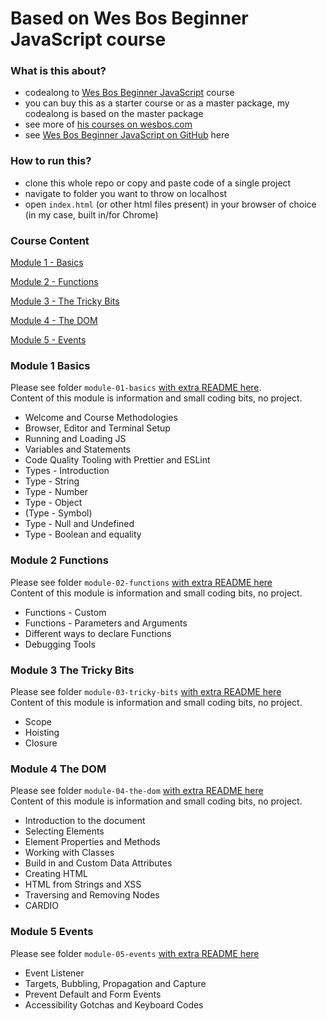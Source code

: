 # Based on Wes Bos Beginner JavaScript course

### What is this about?

- codealong to [Wes Bos Beginner JavaScript](https://beginnerjavascript.com/) course
- you can buy this as a starter course or as a master package, my codealong is based on the master package
- see more of [his courses on wesbos.com](https://wesbos.com/courses)
- see [Wes Bos Beginner JavaScript on GitHub](https://github.com/wesbos/beginner-javascript) here

### How to run this?

- clone this whole repo or copy and paste code of a single project
- navigate to folder you want to throw on localhost
- open `index.html` (or other html files present) in your browser of choice (in my case, built in/for Chrome)

### Course Content

[Module 1 - Basics](#module-1-basics)

[Module 2 - Functions](#module-2-functions)

[Module 3 - The Tricky Bits](#module-3-the-tricky-bits)

[Module 4 - The DOM](#module-4-the-dom)

[Module 5 - Events](#module-5-events)

### Module 1 Basics

Please see folder `module-01-basics` [with extra README here](./module-01-basics/README.md).<br>
Content of this module is information and small coding bits, no project.

- Welcome and Course Methodologies
- Browser, Editor and Terminal Setup
- Running and Loading JS
- Variables and Statements
- Code Quality Tooling with Prettier and ESLint
- Types - Introduction
- Type - String
- Type - Number
- Type - Object
- (Type - Symbol)
- Type - Null and Undefined
- Type - Boolean and equality

### Module 2 Functions

Please see folder `module-02-functions` [with extra README here](./module-02-functions/README.md)<br>
Content of this module is information and small coding bits, no project.

- Functions - Custom
- Functions - Parameters and Arguments
- Different ways to declare Functions
- Debugging Tools

### Module 3 The Tricky Bits

Please see folder `module-03-tricky-bits` [with extra README here](./module-03-tricky-bits/README.md)<br>
Content of this module is information and small coding bits, no project.

- Scope
- Hoisting
- Closure

### Module 4 The DOM

Please see folder `module-04-the-dom` [with extra README here](./module-04-the-dom/README.md)<br>
Content of this module is information and small coding bits, no project.

- Introduction to the document
- Selecting Elements
- Element Properties and Methods
- Working with Classes
- Build in and Custom Data Attributes
- Creating HTML
- HTML from Strings and XSS
- Traversing and Removing Nodes
- CARDIO

### Module 5 Events

Please see folder `module-05-events` [with extra README here](./module-05-events/README.md)<br>

<!-- Content of this module is information and small coding bits, no project. -->

- Event Listener
- Targets, Bubbling, Propagation and Capture
- Prevent Default and Form Events
- Accessibility Gotchas and Keyboard Codes
